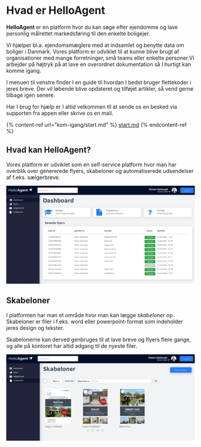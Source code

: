 # Hvad er HelloAgent

**HelloAgent** er en platform hvor du kan søge efter ejendomme og lave personlig målrettet markedsføring til den enkelte boligejer.

Vi hjælper bl.a. ejendomsmæglere med at indsamlet og benytte data om boliger i Danmark. Vores platform er udviklet til at kunne blive brugt af organisationer med mange forretninger, små teams eller enkelte personer.Vi arbejder på højtryk på at lave en overordnet dokumentation så I hurtigt kan komme igang.&#x20;

I menuen til venstre finder I en guide til hvordan I bedst bruger flettekoder i jeres breve. Der vil løbende blive opdateret og tilføjet artikler, så vend gerne tilbage igen senere.

Har I brug for hjælp er I altid velkommen til at sende os en besked via supporten fra appen eller skrive os en mail.

{% content-ref url="kom-igang/start.md" %}
[start.md](kom-igang/start.md)
{% endcontent-ref %}

## Hvad kan HelloAgent?

Vores platform er udviklet som en self-service platform hvor man har overblik over genererede flyers, skabeloner og automatiserede udsendelser af f.eks. sælgerbreve.

![](.gitbook/assets/dashboard.png)

## Skabeloner

I platformen har man et område hvor man kan lægge _skabeloner_ op. Skabeloner er filer i f.eks. word eller powerpoint-format som indeholder jeres design og tekster.

Skabelonerne kan derved genbruges til at lave breve og flyers flere gange, og alle på kontoret har altid adgang til de nyeste filer.

![](.gitbook/assets/skabeloner.png)


